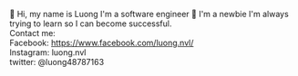 👋 Hi, my name is Luong I'm a software engineer
👀 I'm a newbie I'm always trying to learn so I can become successful.<br>
Contact me:<br>
Facebook: https://www.facebook.com/luong.nvl/ <br>
Instagram: luong.nvl <br>
twitter: @luong48787163 
